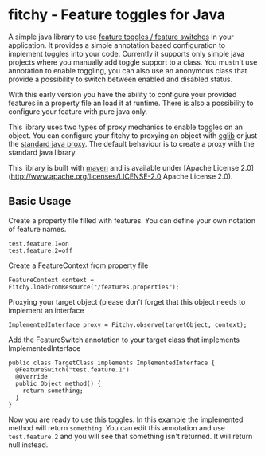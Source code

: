 fitchy - Feature toggles for Java
=================================

A simple java library to use [feature toggles / feature switches](http://en.wikipedia.org/wiki/Feature_toggle) in your application. It provides a simple annotation based configuration to implement toggles into your code. Currently it supports only simple java projects where you manually add toggle support to a class. You mustn't use annotation to enable toggling, you can also use an anonymous class that provide a possibility to switch between enabled and disabled status.

With this early version you have the ability to configure your provided features in a property file an load it at runtime. There is also a possibility to configure your feature with pure java only.

This library uses two types of proxy mechanics to enable toggles on an object. You can configure your fitchy to proxying an object with [cglib](http://cglib.sourceforge.net/) or just the [standard java proxy](http://docs.oracle.com/javase/1.5.0/docs/api/java/lang/reflect/Proxy.html). The default behaviour is to create a proxy with the standard java library.

This library is built with [maven](http://maven.apache.org/) and is available under [Apache License 2.0](http://www.apache.org/licenses/LICENSE-2.0 Apache License 2.0).

Basic Usage
-----------
Create a property file filled with features. You can define your own notation of feature names.

    test.feature.1=on
    test.feature.2=off

Create a FeatureContext from property file

    FeatureContext context = Fitchy.loadFromResource("/features.properties");

Proxying your target object (please don't forget that this object needs to implement an interface

    ImplementedInterface proxy = Fitchy.observe(targetObject, context);

Add the FeatureSwitch annotation to your target class that implements ImplementedInterface

    public class TargetClass implements ImplementedInterface {
      @FeatureSwitch("test.feature.1")
      @Override
      public Object method() {
        return something;
      }
    }

Now you are ready to use this toggles. In this example the implemented method will return `something`. You can edit this annotation and use `test.feature.2` and you will see that something isn't returned. It will return null instead.
